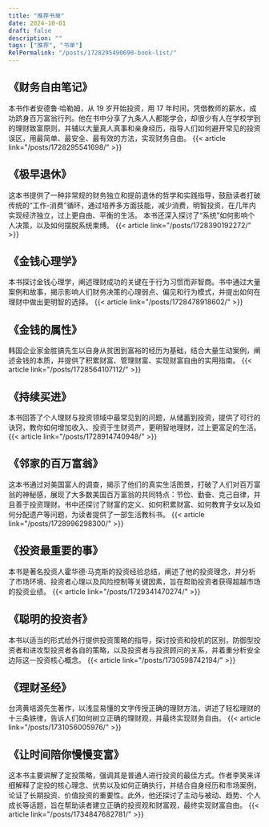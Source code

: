 ```yaml
---
title: "推荐书单"
date: 2024-10-01
draft: false
description: ""
tags: ["推荐", "书单"]
RelPermalink: "/posts/1728295490690-book-list/"
---
```


## 《财务自由笔记》

本书作者安德鲁·哈勒姆，从 19 岁开始投资，用 17 年时间，凭借教师的薪水，成功跻身百万富翁行列。他在书中分享了九条人人都能学会，却很少有人在学校学到的理财致富原则，并辅以大量真人真事和亲身经历，指导人们如何避开常见的投资误区，用最简单、最安全、最有效的方法，实现财务自由。
{{< article link="/posts/1728295541698/" >}}

## 《极早退休》

这本书提供了一种非常规的财务独立和提前退休的哲学和实践指导，鼓励读者打破传统的“工作-消费”循环，通过培养多方面技能，减少消费，明智投资，在几年内实现经济独立，过上更自由、平衡的生活。  本书还深入探讨了“系统”如何影响个人决策，以及如何摆脱系统束缚。
{{< article link="/posts/1728390192272/" >}}

## 《金钱心理学》

本书探讨金钱心理学，阐述理财成功的关键在于行为习惯而非智商。书中通过大量案例和故事，揭示影响人们财务决策的心理弱点、偏见和行为模式，并提出如何在理财中做出更明智的选择。
{{< article link="/posts/1728478918602/" >}}

## 《金钱的属性》

韩国企业家金胜镐先生以自身从贫困到富裕的经历为基础，结合大量生动案例，阐述金钱的本质，并提供了积累财富、管理财富、实现财富自由的实用指南。
{{< article link="/posts/1728564107112/" >}}

## 《持续买进》

本书回答了个人理财与投资领域中最常见到的问题，从储蓄到投资，提供了可行的诀窍，教你如何增加收入、投资于生财资产，更明智地理财，过上更富足的生活。
{{< article link="/posts/1728914740948/" >}}

## 《邻家的百万富翁》

这本书通过对美国富人的调查，揭示了他们的真实生活图景，打破了人们对百万富翁的神秘感，展现了大多数美国百万富翁的共同特点：节俭、勤奋、克己自律，并且善于投资理财。书中还探讨了财富的定义、如何积累财富、如何教育子女以及如何分配遗产等问题，为读者提供了一部生活教科书。
{{< article link="/posts/1728996298300/" >}}

## 《投资最重要的事》

本书是著名投资人霍华德·马克斯的投资经验总结，阐述了他的投资理念，并分析了市场环境、投资者心理以及风险控制等关键因素，旨在帮助投资者获得超越市场的投资业绩。
{{< article link="/posts/1729341470274/" >}}

## 《聪明的投资者》

本书以适当的形式给外行提供投资策略的指导，探讨投资和投机的区别，防御型投资者和进攻型投资者各自的策略，以及投资者与投资顾问的关系，并着重分析安全边际这一投资核心概念。
{{< article link="/posts/1730598742194/" >}}

## 《理财圣经》

台湾黄培源先生著作，以浅显易懂的文字传授正确的理财方法，讲述了轻松理财的十三条铁律，告诉人们如何树立正确的理财观，并最终实现财务自由。
{{< article link="/posts/1731056005976/" >}}

## 《让时间陪你慢慢变富》

这本书主要讲解了定投策略，强调其是普通人进行投资的最佳方式。作者李笑来详细解释了定投的核心理念、优势以及如何正确执行，并结合自身经历和市场案例，论证了长期投资、价值投资的重要性。此外，他还探讨了主动与被动、趋势、个人成长等话题，旨在帮助读者建立正确的投资观和财富观，最终实现财富自由。
{{< article link="/posts/1734847682781/" >}}